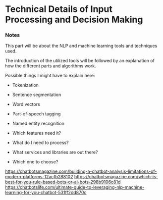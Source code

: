 Technical Details of Input Processing and Decision Making
=========================================================

### Notes

This part will be about the NLP and machine learning tools and techniques used.

The introduction of the utilized tools will be followed by an explanation of how the different parts and algorithms work.

Possible things I might have to explain here:

-	Tokenization
-	Sentence segmentation
-	Word vectors
-	Part-of-speech tagging
-	Named entity recognition



- Which features need it?
- What do I need to process?
- What services and libraries are out there?
- Which one to choose?


https://chatbotsmagazine.com/building-a-chatbot-analysis-limitations-of-modern-platforms-12acfb288102
https://chatbotsmagazine.com/which-is-best-for-you-rule-based-bots-or-ai-bots-298b9106c81d
https://chatbotslife.com/ultimate-guide-to-leveraging-nlp-machine-learning-for-you-chatbot-531ff2dd870c
